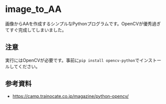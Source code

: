 # image_to_AA
画像からAAを作成するシンプルなPythonプログラムです。OpenCVが優秀過ぎてすぐ完成してしまいました。

## 注意
実行にはOpenCVが必要です。事前に`pip install opencv-python`でインストールしてください。

## 参考資料
- https://camp.trainocate.co.jp/magazine/python-opencv/
